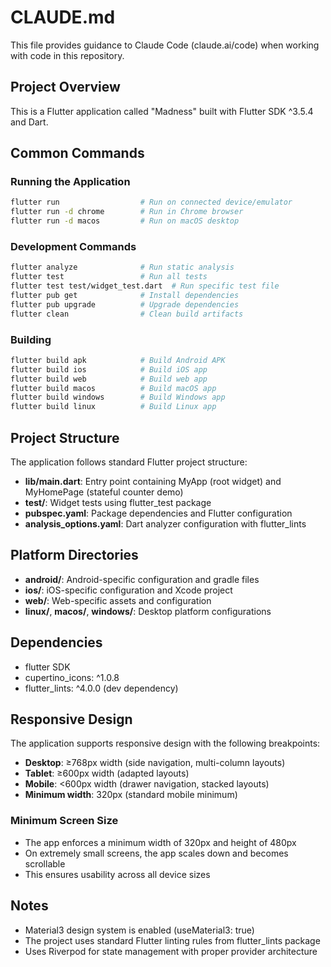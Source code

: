 # CLAUDE.md

This file provides guidance to Claude Code (claude.ai/code) when working with code in this repository.

## Project Overview

This is a Flutter application called "Madness" built with Flutter SDK ^3.5.4 and Dart.

## Common Commands

### Running the Application
```bash
flutter run                  # Run on connected device/emulator
flutter run -d chrome        # Run in Chrome browser
flutter run -d macos         # Run on macOS desktop
```

### Development Commands
```bash
flutter analyze              # Run static analysis
flutter test                 # Run all tests
flutter test test/widget_test.dart  # Run specific test file
flutter pub get              # Install dependencies
flutter pub upgrade          # Upgrade dependencies
flutter clean                # Clean build artifacts
```

### Building
```bash
flutter build apk            # Build Android APK
flutter build ios            # Build iOS app
flutter build web            # Build web app
flutter build macos          # Build macOS app
flutter build windows        # Build Windows app
flutter build linux          # Build Linux app
```

## Project Structure

The application follows standard Flutter project structure:

- **lib/main.dart**: Entry point containing MyApp (root widget) and MyHomePage (stateful counter demo)
- **test/**: Widget tests using flutter_test package
- **pubspec.yaml**: Package dependencies and Flutter configuration
- **analysis_options.yaml**: Dart analyzer configuration with flutter_lints

## Platform Directories

- **android/**: Android-specific configuration and gradle files
- **ios/**: iOS-specific configuration and Xcode project
- **web/**: Web-specific assets and configuration
- **linux/**, **macos/**, **windows/**: Desktop platform configurations

## Dependencies

- flutter SDK
- cupertino_icons: ^1.0.8
- flutter_lints: ^4.0.0 (dev dependency)

## Responsive Design

The application supports responsive design with the following breakpoints:
- **Desktop**: ≥768px width (side navigation, multi-column layouts)
- **Tablet**: ≥600px width (adapted layouts)
- **Mobile**: <600px width (drawer navigation, stacked layouts)
- **Minimum width**: 320px (standard mobile minimum)

### Minimum Screen Size
- The app enforces a minimum width of 320px and height of 480px
- On extremely small screens, the app scales down and becomes scrollable
- This ensures usability across all device sizes

## Notes

- Material3 design system is enabled (useMaterial3: true)
- The project uses standard Flutter linting rules from flutter_lints package
- Uses Riverpod for state management with proper provider architecture